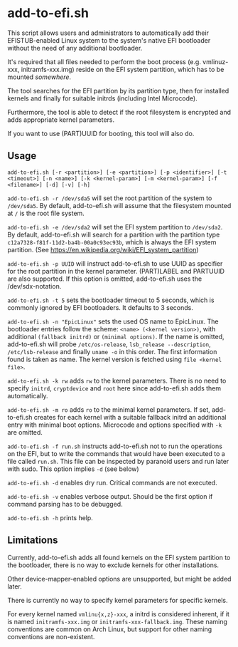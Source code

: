 # add-to-efi.sh
This script allows users and administrators to automatically add their EFISTUB-enabled Linux system to the system's native EFI bootloader without the need of any additional bootloader.

It's required that all files needed to perform the boot process (e.g. vmlinuz-xxx, initramfs-xxx.img) reside on the EFI system partition, which has to be mounted *somewhere*.

The tool searches for the EFI partition by its partition type, then for installed kernels and finally for suitable initrds (including Intel Microcode).

Furthermore, the tool is able to detect if the root filesystem is encrypted and adds appropriate kernel parameters.

If you want to use (PART)UUID for booting, this tool will also do.

## Usage

    add-to-efi.sh [-r <partition>] [-e <partition>] [-p <identifier>] [-t <timeout>] [-n <name>] [-k <kernel-param>] [-m <kernel-param>] [-f <filename>] [-d] [-v] [-h]
    
``add-to-efi.sh -r /dev/sda5`` will set the root partition of the system to ``/dev/sda5``. By default, add-to-efi.sh will assume that the filesystem mounted at ``/`` is the root file system.
    
``add-to-efi.sh -e /dev/sda2`` will set the EFI system partition to ``/dev/sda2``. By default, add-to-efi.sh will search for a partition with the partition type ``c12a7328-f81f-11d2-ba4b-00a0c93ec93b``, which is always the EFI system partition. (See https://en.wikipedia.org/wiki/EFI_system_partition)

``add-to-efi.sh -p UUID`` will instruct add-to-efi.sh to use UUID as specifier for the root partition in the kernel parameter. (PART)LABEL and PARTUUID are also supported. If this option is omitted, add-to-efi.sh uses the /dev/sdx-notation.

``add-to-efi.sh -t 5`` sets the bootloader timeout to 5 seconds, which is commonly ignored by EFI bootloaders. It defaults to 3 seconds.

``add-to-efi.sh -n "EpicLinux"`` sets the used OS name to EpicLinux. The bootloader entries follow the scheme: ``<name> (<kernel version>)``, with additional ``(fallback initrd)`` or ``(minimal options)``. If the name is omitted, add-to-efi.sh will probe ``/etc/os-release``, ``lsb_release --description``, ``/etc/lsb-release`` and finally ``uname -o`` in this order. The first information found is taken as name. The kernel version is fetched using ``file <kernel file>``.

``add-to-efi.sh -k rw`` adds ``rw`` to the kernel parameters. There is no need to specify ``initrd``, ``cryptdevice`` and ``root`` here since add-to-efi.sh adds them automatically. 

``add-to-efi.sh -m ro`` adds ``ro`` to the minimal kernel parameters. If set, add-to-efi.sh creates for each kernel with a suitable fallback initrd an additional entry with minimal boot options. Microcode and options specified with ``-k`` are omitted.

``add-to-efi.sh -f run.sh`` instructs add-to-efi.sh not to run the operations on the EFI, but to write the commands that would have been executed to a file called ``run.sh``. This file can be inspected by paranoid users and run later with sudo. This option implies ``-d`` (see below)

``add-to-efi.sh -d`` enables dry run. Critical commands are not executed.

``add-to-efi.sh -v`` enables verbose output. Should be the first option if command parsing has to be debugged.

``add-to-efi.sh -h`` prints help.

## Limitations

Currently, add-to-efi.sh adds all found kernels on the EFI system partition to the bootloader, there is no way to exclude kernels for other installations.

Other device-mapper-enabled options are unsupported, but might be added later.

There is currently no way to specify kernel parameters for specific kernels.

For every kernel named ``vmlinu{x,z}-xxx``, a initrd is considered inherent, if it is named ``initramfs-xxx.img`` or ``initramfs-xxx-fallback.img``. These naming conventions are common on Arch Linux, but support for other naming conventions are non-existent.
